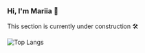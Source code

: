 ### Hi, I'm Mariia 👋
This section is currently under construction 🛠️

![Top Langs](https://github-readme-stats.vercel.app/api/top-langs/?username=marichkazb&layout=compact)
<!--
**marichkazb/marichkazb** is a ✨ _special_ ✨ repository because its `README.md` (this file) appears on your GitHub profile.

Here are some ideas to get you started:

- 🔭 I’m currently working on ...
- 🌱 I’m currently learning ...
- 👯 I’m looking to collaborate on ...
- 🤔 I’m looking for help with ...
- 💬 Ask me about ...
- 📫 How to reach me: ...
- 😄 Pronouns: ...
- ⚡ Fun fact: ...
-->
